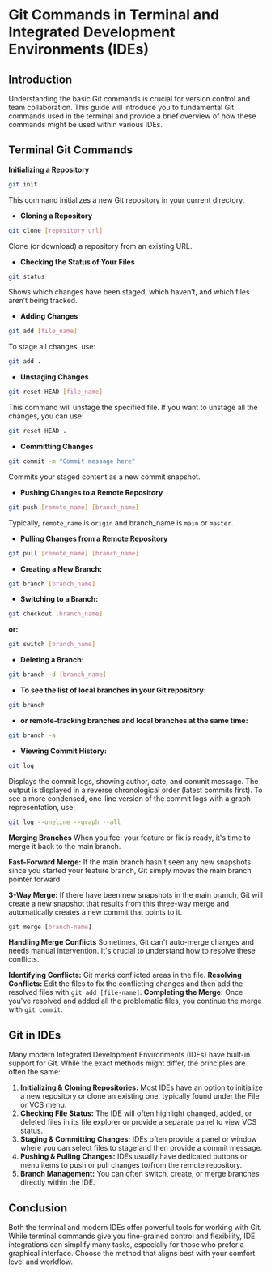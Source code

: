 # Git Commands in Terminal and Integrated Development Environments (IDEs)

## Introduction
Understanding the basic Git commands is crucial for version control and team collaboration. This guide will introduce you to fundamental Git commands used in the terminal and provide a brief overview of how these commands might be used within various IDEs.

## Terminal Git Commands
**Initializing a Repository**
```bash
git init
```
This command initializes a new Git repository in your current directory.

* **Cloning a Repository**
```bash
git clone [repository_url]
```
   Clone (or download) a repository from an existing URL.

* **Checking the Status of Your Files**
```bash
git status
```
   Shows which changes have been staged, which haven’t, and which files aren’t being tracked.

* **Adding Changes**
```bash
git add [file_name]
```
   To stage all changes, use:
```bash
git add .
```

* **Unstaging Changes**
```bash
git reset HEAD [file_name]
```
This command will unstage the specified file. If you want to unstage all the changes, you can use:
```bash
git reset HEAD .
```
* **Committing Changes**
```bash
git commit -m "Commit message here"
```
Commits your staged content as a new commit snapshot.

* **Pushing Changes to a Remote Repository**
```bash
git push [remote_name] [branch_name]
```
   Typically, `remote_name` is `origin` and branch_name is `main` or `master`.

* **Pulling Changes from a Remote Repository**
```bash
git pull [remote_name] [branch_name]
```

* **Creating a New Branch:**
```bash
git branch [branch_name]
```

* **Switching to a Branch:**
```bash
git checkout [branch_name]
```
**or:**
```bash
git switch [branch_name]
```
* **Deleting a Branch:**
```bash
git branch -d [branch_name]
```

* **To see the list of local branches in your Git repository:**
```bash
git branch
```
* **or remote-tracking branches and local branches at the same time:**
```bash
git branch -a
```

* **Viewing Commit History:**
```bash
git log
```
Displays the commit logs, showing author, date, and commit message. The output is displayed in a reverse chronological order (latest commits first).
To see a more condensed, one-line version of the commit logs with a graph representation, use:
```bash
git log --oneline --graph --all
```

**Merging Branches**
When you feel your feature or fix is ready, it's time to merge it back to the main branch.

**Fast-Forward Merge:** If the main branch hasn't seen any new snapshots since you started your feature branch, Git simply moves the main branch pointer forward.

**3-Way Merge:** If there have been new snapshots in the main branch, Git will create a new snapshot that results from this three-way merge and automatically creates a new commit that points to it.

```css
git merge [branch-name]
```

**Handling Merge Conflicts**
Sometimes, Git can't auto-merge changes and needs manual intervention. It's crucial to understand how to resolve these conflicts.

**Identifying Conflicts:** Git marks conflicted areas in the file.
**Resolving Conflicts:** Edit the files to fix the conflicting changes and then add the resolved files with `git add [file-name]`.
**Completing the Merge:** Once you've resolved and added all the problematic files, you continue the merge with `git commit`.


## Git in IDEs
Many modern Integrated Development Environments (IDEs) have built-in support for Git. While the exact methods might differ, the principles are often the same:

1. **Initializing & Cloning Repositories:** Most IDEs have an option to initialize a new repository or clone an existing one, typically found under the File or VCS menu.
2. **Checking File Status:** The IDE will often highlight changed, added, or deleted files in its file explorer or provide a separate panel to view VCS status.
3. **Staging & Committing Changes:** IDEs often provide a panel or window where you can select files to stage and then provide a commit message.
4. **Pushing & Pulling Changes:** IDEs usually have dedicated buttons or menu items to push or pull changes to/from the remote repository.
5. **Branch Management:** You can often switch, create, or merge branches directly within the IDE.

## Conclusion
Both the terminal and modern IDEs offer powerful tools for working with Git. While terminal commands give you fine-grained control and flexibility, IDE integrations can simplify many tasks, especially for those who prefer a graphical interface. Choose the method that aligns best with your comfort level and workflow.

